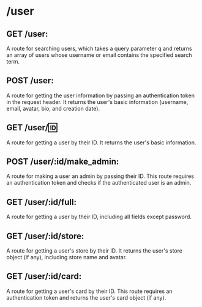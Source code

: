 # /user

## GET /user: 
A route for searching users, which takes a query parameter q and returns an array of users whose username or email contains the specified search term.

## POST /user: 
A route for getting the user information by passing an authentication token in the request header. It returns the user's basic information (username, email, avatar, bio, and creation date).

## GET /user/:id: 
A route for getting a user by their ID. It returns the user's basic information.

## POST /user/:id/make_admin: 
A route for making a user an admin by passing their ID. This route requires an authentication token and checks if the authenticated user is an admin.

## GET /user/:id/full: 
A route for getting a user by their ID, including all fields except password.

## GET /user/:id/store: 
A route for getting a user's store by their ID. It returns the user's store object (if any), including store name and avatar.

## GET /user/:id/card: 
A route for getting a user's card by their ID. This route requires an authentication token and returns the user's card object (if any).
